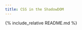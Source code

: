 ```yaml
---
title: CSS in the ShadowDOM
---
```

<link rel="stylesheet" href="/adorn/adorn.css" />
<script src="/adorn/adorn.js" async></script>
<style>
h1{ 
  color:white;
  text-shadow:0 0 100px black;
  background-position:inherit;
}
h1:before{ 
  background: url(http://photos2.meetupstatic.com/photos/event/d/6/2/d/highres_432114829.jpeg);
  background-size: 100%;
  background-position: inherit;
}
</style>
<script>
window.addEventListener('scroll', function(){
  var b = document.body;
  b.style.backgroundPosition = "0 -"+(b.scrollTop*100/b.scrollHeight)+"%";
});
</script>

{% include_relative README.md %}

